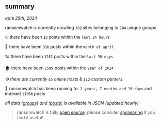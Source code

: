 
## summary
_april 25th, 2024_

ransomwatch is currently crawling `369` sites belonging to `184` unique groups

⏲ there have been `10` posts within the `last 24 hours`

🦈 there have been `316` posts within the `month of april`

🪐 there have been `1262` posts within the `last 90 days`

🏚 there have been `1599` posts within the `year of 2024`

_⚙️ there are currently `65` online hosts & `112` custom parsers._

🦕 ransomwatch has been running for `2 years, 7 months and 19 days` and indexed `11056` posts

_all data  [(groups)](http://ransomwhat.telemetry.ltd/groups) and [(posts)](http://ransomwhat.telemetry.ltd/posts) is available in JSON (updated hourly)_

> ransomwatch is fully [open source](https://github.com/joshhighet/ransomwatch#ransomwatch--). please consider [sponsoring](https://github.com/sponsors/joshhighet) if you find it useful!
